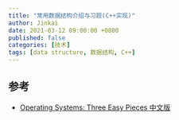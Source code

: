 ```yaml
---
title: "常用数据结构介绍与习题(C++实现)"
author: Jinkai
date: 2021-03-12 09:00:00 +0800
published: false
categories: [技术]
tags: [data structure, 数据结构, C++]
---
```



## 参考

- [Operating Systems: Three Easy Pieces 中文版](https://pages.cs.wisc.edu/~remzi/OSTEP/Chinese/)
